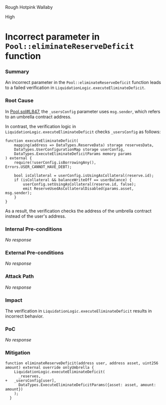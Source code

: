 Rough Hotpink Wallaby

High

# Incorrect parameter in `Pool::eliminateReserveDeficit` function

### Summary

An incorrect parameter in the `Pool::eliminateReserveDeficit` function leads to a failed verification in `LiquidationLogic.executeEliminateDeficit`.

### Root Cause

In [Pool.sol#L847](https://github.com/sherlock-audit/2025-01-aave-v3-3/blob/8da00c84076db02af24bfe20cc6b99e6738f743f/aave-v3-origin/src/contracts/protocol/pool/Pool.sol#L847), the `_usersConfig` parameter uses `msg.sender`, which refers to an umbrella contract address.

In contrast, the verification logic in `LiquidationLogic.executeEliminateDeficit` checks `_usersConfig` as follows:

```solidity
function executeEliminateDeficit(
    mapping(address => DataTypes.ReserveData) storage reservesData,
    DataTypes.UserConfigurationMap storage userConfig,
    DataTypes.ExecuteEliminateDeficitParams memory params
) external {
    require(!userConfig.isBorrowingAny(), Errors.USER_CANNOT_HAVE_DEBT);

    bool isCollateral = userConfig.isUsingAsCollateral(reserve.id);
    if (isCollateral && balanceWriteOff == userBalance) {
        userConfig.setUsingAsCollateral(reserve.id, false);
        emit ReserveUsedAsCollateralDisabled(params.asset, msg.sender);
    }
}
```

As a result, the verification checks the address of the umbrella contract instead of the user's address.

### Internal Pre-conditions

_No response_

### External Pre-conditions

_No response_

### Attack Path

_No response_

### Impact

The verification in `LiquidationLogic.executeEliminateDeficit` results in incorrect behavior.

### PoC

_No response_

### Mitigation
```solidity
function eliminateReserveDeficit(address user, address asset, uint256 amount) external override onlyUmbrella {
    LiquidationLogic.executeEliminateDeficit(
      _reserves,
+   _usersConfig[user],
      DataTypes.ExecuteEliminateDeficitParams({asset: asset, amount: amount})
    );
  }
```